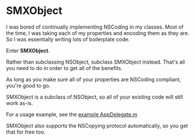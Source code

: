# SMXObject

I was bored of continually implementing NSCoding in my classes. Most of the 
time, I was taking each of my properties and encoding them as they are. So 
I was essentially writing lots of boilerplate code.

Enter **SMXObject**.

Rather than subclassing NSObject, subclass SMXObject instead. That's all you
need to do in order to get all of the benefits.

As long as you make sure all of your properties are NSCoding compliant, you're
good to go.

SMXObject is a subclass of NSObject, so all of your existing code will still 
work as-is.

For a usage example, see the [example AppDelegate.m](https://github.com/o2labs/SMXObject/blob/master/SMXObject/AppDelegate.m)

SMXObject also supports the NSCopying protocol automatically, so you get that
for free too.
